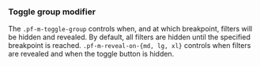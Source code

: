 ### Toggle group modifier
The `.pf-m-toggle-group` controls when, and at which breakpoint, filters will be hidden and revealed. By default, all filters are hidden until the specified breakpoint is reached. `.pf-m-reveal-on-{md, lg, xl}` controls when filters are revealed and when the toggle button is hidden.
